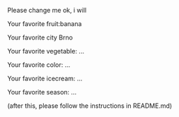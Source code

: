 

Please change me
ok, i will



Your favorite fruit:banana 

Your favorite city Brno

Your favorite vegetable: ...

Your favorite color: ...

Your favorite icecream: ...

Your favorite season: ...


(after this, please follow the instructions in README.md)


